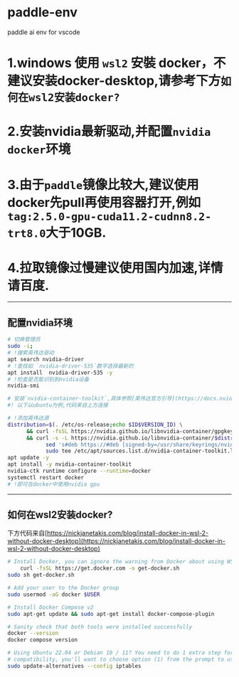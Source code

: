 # paddle-env
paddle ai env for vscode

# 1.windows 使用 `wsl2` 安裝 docker，不建议安装docker-desktop,请参考下方`如何在wsl2安装docker?`
# 2.安装nvidia最新驱动,并配置`nvidia docker`环境
# 3.由于`paddle`镜像比较大,建议使用docker先pull再使用容器打开,例如`tag:2.5.0-gpu-cuda11.2-cudnn8.2-trt8.0`大于10GB.
# 4.拉取镜像过慢建议使用国内加速,详情请百度.

---

## 配置nvidia环境
```bash
# 切换管理员
sudo -i;
# !搜索英伟达驱动
apt search nvidia-driver
# !查找如 `nvidia-driver-535`数字选择最新的
apt install  nvidia-driver-535 -y
# !检查是否能识别到nvidia设备
nvidia-smi

# 安装`nvidia-container-toolkit`,具体参照[英伟达官方引导](https://docs.nvidia.com/datacenter/cloud-native/container-toolkit/latest/install-guide.html)
#! 以下以ubuntu为例,代码来自上方连接

# !添加英伟达源
distribution=$(. /etc/os-release;echo $ID$VERSION_ID) \
      && curl -fsSL https://nvidia.github.io/libnvidia-container/gpgkey | sudo gpg --dearmor -o /usr/share/keyrings/nvidia-container-toolkit-keyring.gpg \
      && curl -s -L https://nvidia.github.io/libnvidia-container/$distribution/libnvidia-container.list | \
            sed 's#deb https://#deb [signed-by=/usr/share/keyrings/nvidia-container-toolkit-keyring.gpg] https://#g' | \
            sudo tee /etc/apt/sources.list.d/nvidia-container-toolkit.list
apt update -y
apt install -y nvidia-container-toolkit
nvidia-ctk runtime configure --runtime=docker
systemctl restart docker
# !即可在docker中使用nvidia gpu
```
---

## 如何在wsl2安装docker?
下方代码来自[https://nickjanetakis.com/blog/install-docker-in-wsl-2-without-docker-desktop](https://nickjanetakis.com/blog/install-docker-in-wsl-2-without-docker-desktop)

```bash
# Install Docker, you can ignore the warning from Docker about using WSL
    curl -fsSL https://get.docker.com -o get-docker.sh
sudo sh get-docker.sh

# Add your user to the Docker group
sudo usermod -aG docker $USER

# Install Docker Compose v2
sudo apt-get update && sudo apt-get install docker-compose-plugin

# Sanity check that both tools were installed successfully
docker --version
docker compose version

# Using Ubuntu 22.04 or Debian 10 / 11? You need to do 1 extra step for iptables
# compatibility, you'll want to choose option (1) from the prompt to use iptables-legacy.
sudo update-alternatives --config iptables
```
